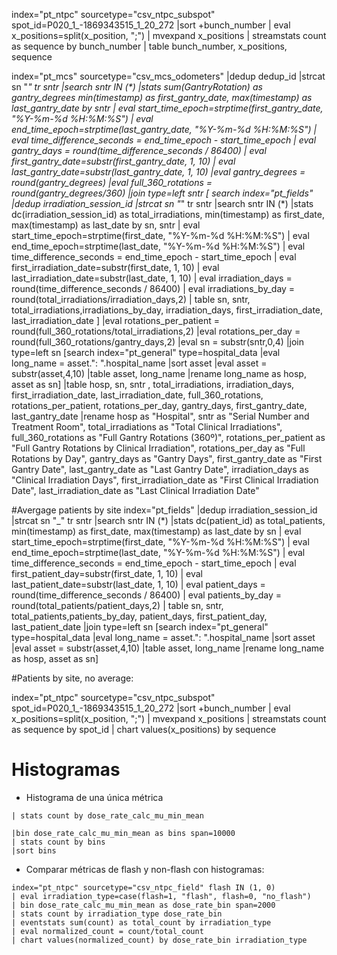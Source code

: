 index="pt_ntpc" sourcetype="csv_ntpc_subspot" spot_id=P020_1_-1869343515_1_20_272
|sort +bunch_number
| eval x_positions=split(x_position, ";")
| mvexpand x_positions
| streamstats count as sequence by bunch_number
| table bunch_number, x_positions, sequence


index="pt_mcs" sourcetype="csv_mcs_odometers"
|dedup dedup_id
|strcat sn "_" tr sntr
|search sntr IN (*)
|stats sum(GantryRotation) as gantry_degrees min(timestamp) as first_gantry_date, max(timestamp) as last_gantry_date by sntr
| eval start_time_epoch=strptime(first_gantry_date, "%Y-%m-%d %H:%M:%S")
| eval end_time_epoch=strptime(last_gantry_date, "%Y-%m-%d %H:%M:%S")
| eval time_difference_seconds = end_time_epoch - start_time_epoch
| eval gantry_days = round(time_difference_seconds / 86400)
| eval first_gantry_date=substr(first_gantry_date, 1, 10)
| eval last_gantry_date=substr(last_gantry_date, 1, 10)
|eval gantry_degrees = round(gantry_degrees)
|eval full_360_rotations = round(gantry_degrees/360)
|join type=left sntr [
search index="pt_fields"
|dedup irradiation_session_id
|strcat sn "_" tr sntr
|search sntr IN (*)
|stats dc(irradiation_session_id) as total_irradiations, min(timestamp) as first_date, max(timestamp) as last_date by sn, sntr
| eval start_time_epoch=strptime(first_date, "%Y-%m-%d %H:%M:%S")
| eval end_time_epoch=strptime(last_date, "%Y-%m-%d %H:%M:%S")
| eval time_difference_seconds = end_time_epoch - start_time_epoch
| eval first_irradiation_date=substr(first_date, 1, 10)
| eval last_irradiation_date=substr(last_date, 1, 10)
| eval irradiation_days = round(time_difference_seconds / 86400)
| eval irradiations_by_day = round(total_irradiations/irradiation_days,2)
| table sn, sntr, total_irradiations,irradiations_by_day, irradiation_days, first_irradiation_date, last_irradiation_date
]
|eval rotations_per_patient = round(full_360_rotations/total_irradiations,2)
|eval rotations_per_day = round(full_360_rotations/gantry_days,2)
|eval sn = substr(sntr,0,4)
|join type=left sn
[search index="pt_general"
type=hospital_data
|eval long_name = asset.": ".hospital_name
|sort asset
|eval asset = substr(asset,4,10)
|table asset, long_name
|rename long_name as hosp, asset as sn]
|table hosp, sn, sntr , total_irradiations, irradiation_days, first_irradiation_date, last_irradiation_date, full_360_rotations, rotations_per_patient, rotations_per_day, gantry_days, first_gantry_date, last_gantry_date
|rename hosp as "Hospital", sntr as "Serial Number and Treatment Room", total_irradiations as "Total Clinical Irradiations", full_360_rotations as "Full Gantry Rotations (360º)", rotations_per_patient as "Full Gantry Rotations by Clinical Irradiation", rotations_per_day as "Full Rotations by Day", gantry_days as "Gantry Days", first_gantry_date as "First Gantry Date", last_gantry_date as "Last Gantry Date", irradiation_days as "Clinical Irradiation Days", first_irradiation_date as "First Clinical Irradiation Date", last_irradiation_date as "Last Clinical Irradiation Date"






#Avergage patients by site
index="pt_fields"
|dedup irradiation_session_id
|strcat sn "_" tr sntr
|search sntr IN (*)
|stats dc(patient_id) as total_patients, min(timestamp) as first_date, max(timestamp) as last_date by sn
| eval start_time_epoch=strptime(first_date, "%Y-%m-%d %H:%M:%S")
| eval end_time_epoch=strptime(last_date, "%Y-%m-%d %H:%M:%S")
| eval time_difference_seconds = end_time_epoch - start_time_epoch
| eval first_patient_day=substr(first_date, 1, 10)
| eval last_patient_date=substr(last_date, 1, 10)
| eval patient_days = round(time_difference_seconds / 86400)
| eval patients_by_day = round(total_patients/patient_days,2)
| table sn, sntr, total_patients,patients_by_day, patient_days, first_patient_day, last_patient_date
|join type=left sn
[search index="pt_general"
type=hospital_data
|eval long_name = asset.": ".hospital_name
|sort asset
|eval asset = substr(asset,4,10)
|table asset, long_name
|rename long_name as hosp, asset as sn]

#Patients by site, no average:

index="pt_ntpc" sourcetype="csv_ntpc_subspot" spot_id=P020_1_-1869343515_1_20_272
|sort +bunch_number
| eval x_positions=split(x_position, ";")
| mvexpand x_positions
| streamstats count as sequence by spot_id
| chart values(x_positions) by sequence


# Histogramas

* Histograma de una única métrica

```index="pt_ntpc" sourcetype="csv_ntpc_field" flash IN (1)
| stats count by dose_rate_calc_mu_min_mean
 
|bin dose_rate_calc_mu_min_mean as bins span=10000
| stats count by bins
|sort bins
```

* Comparar métricas de flash y non-flash con histogramas:
```
index="pt_ntpc" sourcetype="csv_ntpc_field" flash IN (1, 0)
| eval irradiation_type=case(flash=1, "flash", flash=0, "no_flash") 
| bin dose_rate_calc_mu_min_mean as dose_rate_bin span=2000
| stats count by irradiation_type dose_rate_bin
| eventstats sum(count) as total_count by irradiation_type 
| eval normalized_count = count/total_count 
| chart values(normalized_count) by dose_rate_bin irradiation_type
```
